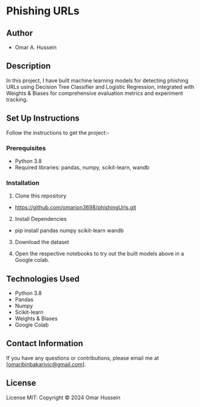 # Phishing URLs

## Author
* Omar A. Hussein

## Description
In this project, I have built machine learning models for detecting phishing URLs using Decision Tree Classifier and Logistic Regression, integrated with Weights & Biases for comprehensive evaluation metrics and experiment tracking.

## Set Up Instructions

Follow the instructions to get the project:-

### Prerequisites
  * Python 3.8
  * Required libraries: pandas, numpy, scikit-learn, wandb

### Installation

1. Clone this repository

  * https://github.com/omarion3698/phishingUrls.git 

2. Install Dependencies

  * pip install pandas numpy scikit-learn wandb

3. Download the dataset

4. Open the respective notebooks to try out the built models above in a Google colab.

## Technologies Used

  * Python 3.8
  * Pandas
  * Numpy
  * Scikit-learn
  * Weights & Biases
  * Google Colab

## Contact Information
If you have any questions or contributions, please email me at [omaribinbakarivic@gmail.com].

## License
License MIT:
Copyright &copy; 2024 Omar Hussein
